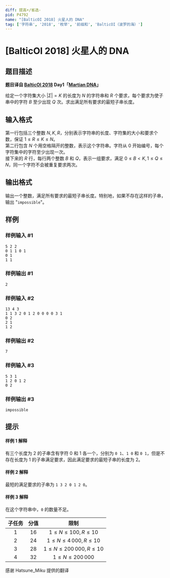 ```yaml
---
diff: 提高+/省选-
pid: P4792
name: "[BalticOI 2018] 火星人的 DNA"
tag: ['字符串', '2018', '枚举', '前缀和', 'BalticOI（波罗的海）']
---
```

# [BalticOI 2018] 火星人的 DNA
## 题目描述

**题目译自 [BalticOI 2018](https://boi2018.progolymp.se/tasks/) Day1「[Martian DNA](https://boi18-day1-open.kattis.com/problems/boi18.dna)」**

给定一个字符集大小 $|\Sigma| = K$ 的长度为 $N$ 的字符串和 $R$ 个要求，每个要求为使子串中的字符 $B$ 至少出现 $Q$ 次。求出满足所有要求的最短子串长度。
## 输入格式

第一行包括三个整数 $N,\, K,\, R$，分别表示字符串的长度、字符集的大小和要求个数，保证 $1\leqslant R\leqslant K\leqslant N$。  
第二行包含 $N$ 个用空格隔开的整数，表示这个字符串。字符从 $0$ 开始编号，每个字符集中的字符至少出现一次。  
接下来的 $R$ 行，每行两个整数 $B$ 和 $Q$，表示一组要求，满足 $0\leqslant B < K,\, 1\leqslant Q\leqslant N$，同一个字符不会被重复要求两次。
## 输出格式

输出一个整数，满足所有要求的最短子串长度。特别地，如果不存在这样的子串，输出 "``impossible``"。
## 样例

### 样例输入 #1
```
5 2 2
0 1 1 0 1
0 1
1 1
```
### 样例输出 #1
```
2

```
### 样例输入 #2
```
13 4 3
1 1 3 2 0 1 2 0 0 0 0 3 1
0 2
2 1
1 2
```
### 样例输出 #2
```
7

```
### 样例输入 #3
```
5 3 1
1 2 0 1 2
0 2
```
### 样例输出 #3
```
impossible

```
## 提示

#### 样例 1 解释

有三个长度为 $2$ 的子串含有字符 $0$ 和 $1$ 各一个，分别为 ``0 1``、``1 0`` 和 ``0 1``，但是不存在长度为 $1$ 的子串满足要求，因此满足要求的最短子串的长度为 $2$。

#### 样例 2 解释

最短的满足要求的子串为 ``1 3 2 0 1 2 0``。

#### 样例 3 解释

在这个字符串中，``0`` 的数量不足。

| 子任务 | 分值 | 限制 |
|:--------:|:------:|:------:|
|$1$     |$16$  |$1\leqslant N\leqslant 100,\, R\leqslant 10$|
|$2$     |$24$  |$1\leqslant N\leqslant 4\, 000,\, R\leqslant 10$|
|$3$     |$28$  |$1\leqslant N\leqslant 200\, 000,\, R\leqslant 10$|
|$4$     |$32$  |$1\leqslant N\leqslant 200\, 000$|


感谢 Hatsune_Miku 提供的翻译
